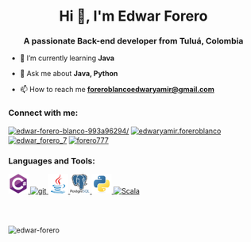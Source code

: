 <h1 align="center">Hi 👋, I'm Edwar Forero</h1>
<h3 align="center">A passionate Back-end developer from Tuluá, Colombia</h3>

- 🌱 I’m currently learning **Java**

- 💬 Ask me about **Java, Python**

- 📫 How to reach me **foreroblancoedwaryamir@gmail.com**

<h3 align="left">Connect with me:</h3>
<p align="left">
<a href="https://linkedin.com/in/edwar-forero-blanco-993a96294/" target="blank"><img align="center" src="https://raw.githubusercontent.com/rahuldkjain/github-profile-readme-generator/master/src/images/icons/Social/linked-in-alt.svg" alt="edwar-forero-blanco-993a96294/" height="30" width="40" /></a>
<a href="https://fb.com/edwaryamir.foreroblanco" target="blank"><img align="center" src="https://raw.githubusercontent.com/rahuldkjain/github-profile-readme-generator/master/src/images/icons/Social/facebook.svg" alt="edwaryamir.foreroblanco" height="30" width="40" /></a>
<a href="https://instagram.com/edwar_forero_7/" target="blank"><img align="center" src="https://raw.githubusercontent.com/rahuldkjain/github-profile-readme-generator/master/src/images/icons/Social/instagram.svg" alt="edwar_forero_7" height="30" width="40" /></a>
<a href="https://discord.gg/forero777" target="blank"><img align="center" src="https://raw.githubusercontent.com/rahuldkjain/github-profile-readme-generator/master/src/images/icons/Social/discord.svg" alt="forero777" height="30" width="40" /></a>
</p>

<h3 align="left">Languages and Tools:</h3>
<p align="left">
  <a href="https://www.w3schools.com/cs/" target="_blank" rel="noreferrer"> <img src="https://raw.githubusercontent.com/devicons/devicon/master/icons/csharp/csharp-original.svg" alt="csharp" width="40" height="40"/> </a>
  <a href="https://git-scm.com/" target="_blank" rel="noreferrer"> <img src="https://www.vectorlogo.zone/logos/git-scm/git-scm-icon.svg" alt="git" width="40" height="40"/> </a>
  <a href="https://www.java.com" target="_blank" rel="noreferrer"> <img src="https://raw.githubusercontent.com/devicons/devicon/master/icons/java/java-original.svg" alt="java" width="40" height="40"/> </a>
  <a href="https://www.postgresql.org" target="_blank" rel="noreferrer"> <img src="https://raw.githubusercontent.com/devicons/devicon/master/icons/postgresql/postgresql-original-wordmark.svg" alt="postgresql" width="40" height="40"/> </a>
  <a href="https://www.python.org" target="_blank" rel="noreferrer"> <img src="https://raw.githubusercontent.com/devicons/devicon/master/icons/python/python-original.svg" alt="python" width="40" height="40"/> </a>
  <a href="https://www.scala-lang.org/" target="_blank" rel="noreferrer"> <img src="https://upload.wikimedia.org/wikipedia/commons/thumb/3/39/Scala-full-color.svg/1200px-Scala-full-color.svg.png" alt="Scala" width="40" height="40"/> 
  </a>
</p>

<br><br>

<p align="left">
  <img align="left" src="https://github-readme-stats.vercel.app/api/top-langs?username=edwar-forero&show_icons=true&locale=en&layout=compact" alt="edwar-forero" />
</p>
